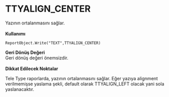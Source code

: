 # TTYALIGN\_CENTER

Yazının ortalanmasını sağlar.\
\
**Kullanımı**

```
ReportObject.Write("TEXT",TTYALIGN_CENTER)
```

**Geri Dönüş Değeri**\
Geri dönüş değeri önemsizdir.\
\
**Dikkat Edilecek Noktalar**

Tele Type raporlarda, yazının ortalanmasını sağlar. Eğer yazıya alignment verilmemişse yaslama şekli, default olarak TTYALIGN\_LEFT olacak yani sola yaslanacaktır.
